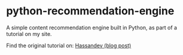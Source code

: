 # python-recommendation-engine
A simple content recommendation engine built in Python, as part of a tutorial on my site.

Find the original tutorial on: [Hassandev (blog post)](https://www.hassandev.me/blog/post/building-a-recommendation-engine-without-ai-in-python/)
